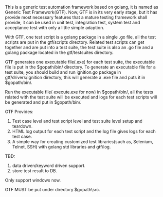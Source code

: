 
This is a generic test automation framework based on golang, it is named as Generic Test Framework(GTF). Now, GTF is in its very early stage, but it has provide most necessary features that a mature testing framework shall provide, it can be used in unit test, integration test, system test and acceptance test with only a little simple adaption.

With GTF, one test script is a golang package in a single .go file, all the test scripts are put in the gtf/scripts directory. Related test scripts can get together and are put into a test suite, the test suite is also an .go file and a golang package located in the gtf/testsuites directory.

GTF generates one executable file(.exe) for each test suite, the executable file is put in the $gopath/bin/ directory. To generate an executable file for a test suite, you should build and run ignition.go package in gtf/drivers/ignition directory, this will generate a .exe file and puts it in $gopath/bin/.

Run the executable file( execute.exe for now) in $gopath/bin/, all the tests related with the test suite will be executed and logs for each test scripts will be generated and put in $gopath/bin/.

GTF Provides:
1) Test case level and test script level and test suite level setup and teardown.
2) HTML log output for each test script and the log file gives logs for each test case.
3) A simple way for creating customized test libraries(such as, Selenium, Telnet, SSH) with golang std libraries and gtf/log.


TBD:
1. data driven/keyword driven support. 
2. store test result to DB.

Only support windows now.

GTF MUST be put under directory $gopath\src.
